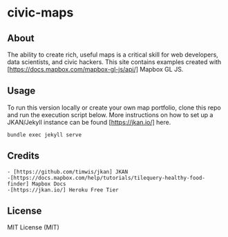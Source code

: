 # civic-maps

## About
The ability to create rich, useful maps is a critical skill for web developers, data scientists, and civic hackers. This site contains examples created with [https://docs.mapbox.com/mapbox-gl-js/api/] Mapbox GL JS.

## Usage
To run this version locally or create your own map portfolio, clone this repo and run the execution script below. More instructions on how to set up  a JKAN/Jekyll instance can be found [https://jkan.io/] here.
```
bundle exec jekyll serve
```
	
## Credits

	- [https://github.com/timwis/jkan] JKAN
	-[https://docs.mapbox.com/help/tutorials/tilequery-healthy-food-finder] Mapbox Docs
	-[https://jkan.io/] Heroku Free Tier

## License
MIT License (MIT)